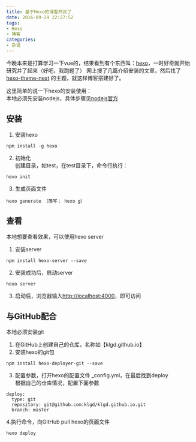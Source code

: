 ```yaml
---
title: 基于Hexo的博客开张了
date: 2016-09-29 22:27:52
tags:
- Hexo
- 博客
categories:
- 杂说
---
```


今晚本来是打算学习一下vue的，结果看到有个东西叫：[hexo][1]，一时好奇就开始研究并了起来（好吧，我跑题了）
网上搜了几篇介绍安装的文章，然后找了 [hexo-theme-next][2] 的主题，就这样博客搭建好了。  

这里简单的说一下hexo的安装使用：   
本地必须先安装nodejs，具体步骤见[nodejs官方](https://nodejs.org)   

<!-- more -->

## 安装

1. 安装hexo   

```
npm install -g hexo
```

2. 初始化   
创建目录，如test，在test目录下，命令行执行：   

```
hexo init
```

3. 生成页面文件   

```
hexo generate （简写： hexo g）
```


## 查看
本地想要查看效果，可以使用hexo server   

1. 安装server   

```
npm install hexo-server --save
```

2. 安装成功后，启动server   

```
hexo server
```

3. 启动后，浏览器输入[http://localhost:4000](http://localhost:4000 "http://localhost:4000")，即可访问   

## 与GitHub配合
本地必须安装git   

1. 在GitHub上创建自己的仓库，名称如【klgd.github.io】   
2. 安装hexo的git包   

```
npm install hexo-deployer-git --save
```

3. 配置参数，打开hexo的配置文件 _config.yml，在最后找到deploy   
根据自己的仓库情况，配置下面参数

```
deploy:
  type: git
  repository: git@github.com:klgd/klgd.github.io.git
  branch: master
```
4.执行命令，向GitHub pull hexo的页面文件   

```
hexo deploy
```


  [1]: https://hexo.io/
  [2]: https://github.com/iissnan/hexo-theme-next
